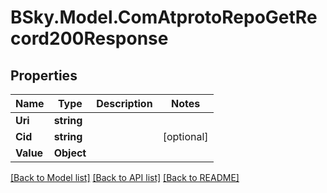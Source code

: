 # BSky.Model.ComAtprotoRepoGetRecord200Response

## Properties

Name | Type | Description | Notes
------------ | ------------- | ------------- | -------------
**Uri** | **string** |  | 
**Cid** | **string** |  | [optional] 
**Value** | **Object** |  | 

[[Back to Model list]](../README.md#documentation-for-models) [[Back to API list]](../README.md#documentation-for-api-endpoints) [[Back to README]](../README.md)

